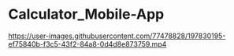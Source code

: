 # Calculator_Mobile-App








https://user-images.githubusercontent.com/77478828/197830195-ef75840b-f3c5-43f2-84a8-0d4d8e873759.mp4

